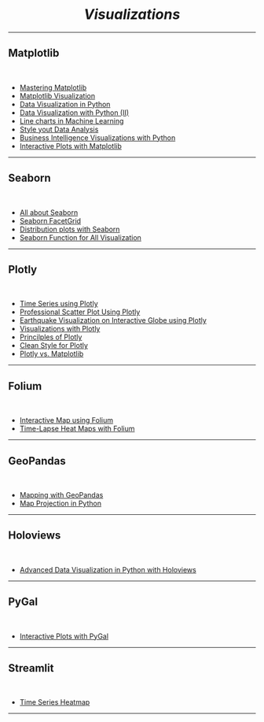 <i><h1 align = 'center'>Visualizations</h1></i>
<hr>


<h2>Matplotlib</h1>
<br>

- [Mastering Matplotlib](https://github.com/TrentinoS/Visualization/tree/main/14.%20Mastering%20Matplotlib)
- [Matplotlib Visualization](https://github.com/TrentinoS/Visualization/tree/main/23.%20Matplotlib%20Visualization)
- [Data Visualization in Python](https://github.com/TrentinoS/Visualization/tree/main/7.%20Data%20Visualization%20with%20Python)
- [Data Visualization with Python (II)](https://github.com/TrentinoS/Visualization/tree/main/16.%20Data%20Visualization%20Using%20Python%20(II))
- [Line charts in Machine Learning](https://github.com/TrentinoS/Visualization/tree/main/18.%20Line%20Chart%20in%20Machine%20Learning)
- [Style yout Data Analysis](https://github.com/TrentinoS/Visualization/tree/main/20.%20Style%20your%20Data%20Analysis)
- [Business Intelligence Visualizations with Python](https://github.com/TrentinoS/Visualization/tree/main/22.%20Business%20Intelligence%20Visualizations%20with%20Python)
- [Interactive Plots with Matplotlib](https://github.com/TrentinoS/Visualization/tree/main/26.%20Interactive%20Plots%20with%20Matpltolib)
<hr>

<h2>Seaborn</h1>
<br>

- [All about Seaborn](https://github.com/TrentinoS/Visualization/tree/main/4.%20All%20about%20Seaborn)
- [Seaborn FacetGrid](https://github.com/TrentinoS/Visualization/tree/main/10.%20Seaborn%20FacetGrid)
- [Distribution plots with Seaborn](https://github.com/TrentinoS/Visualization/tree/main/12.%20Distribution%20Plots%20with%20Seaborn)
- [Seaborn Function for All Visualization](https://github.com/TrentinoS/Visualization/tree/main/13.%20Seaborn%20Function%20for%20All%20Visualization)
<hr>

<h2>Plotly</h1>
<br>

- [Time Series using Plotly](https://github.com/TrentinoS/Visualization/tree/main/2.%20TimeSeries%20with%20Plotly)
- [Professional Scatter Plot Using Plotly](https://github.com/TrentinoS/Visualization/tree/main/6.%20Professional%20Scatter%20plot%20using%20Plotly)
- [Earthquake Visualization on Interactive Globe using Plotly](https://github.com/TrentinoS/Visualization/tree/main/5.%20Interactive%20Globe%20using%20Plotly)
- [Visualizations with Plotly](https://github.com/TrentinoS/Visualization/tree/main/8.%20Visualizations%20with%20Plotly)
- [Princilples of Plotly](https://github.com/TrentinoS/Visualization/tree/main/11.%20Principles%20of%20Plotly)
- [Clean Style for Plotly](https://github.com/TrentinoS/Visualization/tree/main/24.%20Clean%20Style%20for%20Plotly)
- [Plotly vs. Matplotlib](https://github.com/TrentinoS/Visualization/tree/main/25.%20Plotly%20vs.%20Matplotlib)
<hr>

<h2>Folium</h1>
<br>

- [Interactive Map using Folium](https://github.com/TrentinoS/Visualization/tree/main/3.%20Interactive%20Map%20with%20Folium)
- [Time-Lapse Heat Maps with Folium](https://github.com/TrentinoS/Visualization/tree/main/21.%20Time-Lapse%20Heat%20Maps%20with%20folium)
<hr>

<h2>GeoPandas</h1>
<br>

- [Mapping with GeoPandas](https://github.com/TrentinoS/Visualization/tree/main/9.%20Mapping%20with%20Geopandas)
- [Map Projection in Python](https://github.com/TrentinoS/Visualization/tree/main/19.%20Map%20Projection%20in%20Python)
<hr>

<h2>Holoviews</h1>
<br>

- [Advanced Data Visualization in Python with Holoviews](https://github.com/TrentinoS/Visualization/tree/main/17.%20Advanced%20Data%20Visualization%20in%20Python%20with%20HoloViews)
<hr>

<h2>PyGal</h1>
<br>

- [Interactive Plots with PyGal](https://github.com/TrentinoS/Visualization/tree/main/15.%20Interactive%20Plot%20with%20Pygal)
<hr>

<h2>Streamlit</h1>
<br>

- [Time Series Heatmap](https://github.com/TrentinoS/Visualization/tree/main/1.%20Timeseries%20Heatmap)
<hr>
